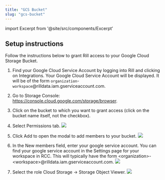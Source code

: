 ```yaml
---
title: "GCS Bucket"
slug: "gcs-bucket"
---
```

import Excerpt from '@site/src/components/Excerpt'

<Excerpt text="Batch ingestion: integrating Rill with Google Cloud Storage" />

## Setup instructions
Follow the instructions below to grant Rill access to your Google Cloud Storage Bucket.

1. Find your Google Cloud Service Account by logging into Rill and clicking on Integrations. Your Google Cloud Service Account will be displayed. It will be of the form `organization`-`workspace`@rilldata.iam.gserviceaccount.com.

2. Go to Storage Console: https://console.cloud.google.com/storage/browser.

3. Click on the bucket to which you want to grant access (click on the bucket name itself, not the checkbox).

4. Select Permissions tab.
![](https://images.contentful.com/ve6smfzbifwz/4YwoXZUqT2BuTwEvBsG6OA/6b70d11103a3921e64d54a05d99746f2/3df9887-bucket_select_permissions.png)

5. Click Add to open the modal to add members to your bucket.
![](https://images.contentful.com/ve6smfzbifwz/2Ki9BiKaHYMivZ5DPTiwbd/762b2a071d3d6fb58a1b08fd13973dc2/8fa34b8-permissions_add.png)

6. In the New members field, enter your google service account. You can find your google service account in the Settings page for your workspace in RCC. This will typically have the form  \<organization\>-\<workspace\>@rilldata.iam.gserviceaccount.com.
![](https://images.contentful.com/ve6smfzbifwz/50nIholwjMFJkaMTw8bMjy/c3334709d2eb6c8516e056f72f424957/42d2803-new_members_modal.png)

7. Select the role Cloud Storage -> Storage Object Viewer. 
![](https://images.contentful.com/ve6smfzbifwz/7HHypfag0BAVHmLegVeKuJ/2bb32c99aa57abcb9ad10a4de1053b46/46c12ce-select_role_storage_viewer.png)
